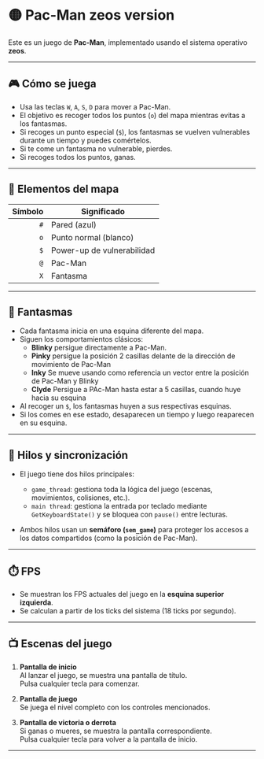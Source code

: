 # 🟡 Pac-Man zeos version

Este es un juego de **Pac-Man**, implementado usando el sistema operativo **zeos**.

---

## 🎮 Cómo se juega

- Usa las teclas `W`, `A`, `S`, `D` para mover a Pac-Man.
- El objetivo es recoger todos los puntos (`o`) del mapa mientras evitas a los fantasmas.
- Si recoges un punto especial (`$`), los fantasmas se vuelven vulnerables durante un tiempo y puedes comértelos.
- Si te come un fantasma no vulnerable, pierdes.
- Si recoges todos los puntos, ganas.

---

## 🧱 Elementos del mapa

| Símbolo | Significado                  |
|--------:|------------------------------|
| `#`     | Pared (azul)                 |
| `o`     | Punto normal (blanco)        |
| `$`     | Power-up de vulnerabilidad   |
| `@`     | Pac-Man                      |
| `X`     | Fantasma                     |

---

## 👻 Fantasmas

- Cada fantasma inicia en una esquina diferente del mapa.
- Siguen los comportamientos clásicos:
  - **Blinky** persigue directamente a Pac-Man.
  - **Pinky** persigue la posición 2 casillas delante de la dirección de movimiento de Pac-Man
  - **Inky** Se mueve usando como referencia un vector entre la posición de Pac-Man y Blinky
  - **Clyde** Persigue a PAc-Man hasta estar a 5 casillas, cuando huye hacia su esquina
- Al recoger un `$`, los fantasmas huyen a sus respectivas esquinas.
- Si los comes en ese estado, desaparecen un tiempo y luego reaparecen en su esquina.

---

## 🧵 Hilos y sincronización

- El juego tiene dos hilos principales:
  - `game_thread`: gestiona toda la lógica del juego (escenas, movimientos, colisiones, etc.).
  - `main thread`: gestiona la entrada por teclado mediante `GetKeyboardState()` y se bloquea con `pause()` entre lecturas.

- Ambos hilos usan un **semáforo (`sem_game`)** para proteger los accesos a los datos compartidos (como la posición de Pac-Man).

---

## ⏱️ FPS

- Se muestran los FPS actuales del juego en la **esquina superior izquierda**.
- Se calculan a partir de los ticks del sistema (18 ticks por segundo).

---

## 📺 Escenas del juego

1. **Pantalla de inicio**  
   Al lanzar el juego, se muestra una pantalla de título.  
   Pulsa cualquier tecla para comenzar.

2. **Pantalla de juego**  
   Se juega el nivel completo con los controles mencionados.

3. **Pantalla de victoria o derrota**  
   Si ganas o mueres, se muestra la pantalla correspondiente.  
   Pulsa cualquier tecla para volver a la pantalla de inicio.

---
